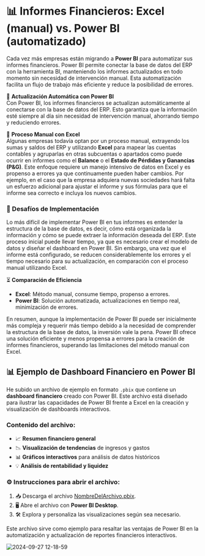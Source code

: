 
# 📊 Informes Financieros: Excel (manual) vs. Power BI (automatizado)

Cada vez más empresas están migrando a **Power BI** para automatizar sus informes financieros. Power BI permite conectar la base de datos del ERP con la herramienta BI, manteniendo los informes actualizados en todo momento sin necesidad de intervención manual. Esta automatización facilita un flujo de trabajo más eficiente y reduce la posibilidad de errores.

🔄 **Actualización Automática con Power BI**  
Con Power BI, los informes financieros se actualizan automáticamente al conectarse con la base de datos del ERP. Esto garantiza que la información esté siempre al día sin necesidad de intervención manual, ahorrando tiempo y reduciendo errores.

📝 **Proceso Manual con Excel**  
Algunas empresas todavía optan por un proceso manual, extrayendo los sumas y saldos del ERP y utilizando **Excel** para mapear las cuentas contables y agruparlas en otras subcuentas o apartados como puede ocurrir en informes como el **Balance** o el **Estado de Pérdidas y Ganancias (P&G)**. Este enfoque requiere un manejo intensivo de datos en Excel y es propenso a errores ya que continuamente pueden haber cambios. Por ejemplo, en el caso que la empresa adquiera nuevas sociedades hará falta un esfuerzo adicional para ajustar el informe y sus fórmulas para que el informe sea correcto e incluya los nuevos cambios. 

### 🚧 Desafíos de Implementación  
Lo más difícil de implementar Power BI en tus informes es entender la estructura de la base de datos, es decir, cómo está organizada la información y cómo se puede extraer la información deseada del ERP. Este proceso inicial puede llevar tiempo, ya que es necesario crear el modelo de datos y diseñar el dashboard en Power BI. Sin embargo, una vez que el informe está configurado, se reducen considerablemente los errores y el tiempo necesario para su actualización,  en comparación con el proceso manual utilizando Excel.

⏳ **Comparación de Eficiencia**  
- **Excel**: Método manual, consume tiempo, propenso a errores.  
- **Power BI**: Solución automatizada, actualizaciones en tiempo real, minimización de errores.

En resumen, aunque la implementación de Power BI puede ser inicialmente más compleja y requerir más tiempo debido a la necesidad de comprender la estructura de la base de datos, la inversión vale la pena. Power BI ofrece una solución eficiente y menos propensa a errores para la creación de informes financieros, superando las limitaciones del método manual con Excel.


## 📊 Ejemplo de Dashboard Financiero en Power BI

He subido un archivo de ejemplo en formato `.pbix` que contiene un **dashboard financiero** creado con Power BI. Este archivo está diseñado para ilustrar las capacidades de Power BI frente a Excel en la creación y visualización de dashboards interactivos.

### Contenido del archivo:

- 📈 **Resumen financiero general**
- 📉 **Visualización de tendencias** de ingresos y gastos
- 📊 **Gráficos interactivos** para análisis de datos históricos
- 💡 **Análisis de rentabilidad y liquidez**

### ⚙️ Instrucciones para abrir el archivo:

1. 📥 Descarga el archivo [NombreDelArchivo.pbix](ruta-del-archivo).
2. 🖥️ Abre el archivo con **Power BI Desktop**.
3. 🛠️ Explora y personaliza las visualizaciones según sea necesario.

Este archivo sirve como ejemplo para resaltar las ventajas de Power BI en la automatización y actualización de reportes financieros interactivos.

![2024-09-27 12-18-59](https://github.com/user-attachments/assets/68a8142d-6505-408e-9f16-fd214b781301)


